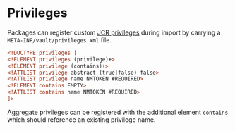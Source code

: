 <!--
   Licensed to the Apache Software Foundation (ASF) under one or more
   contributor license agreements.  See the NOTICE file distributed with
   this work for additional information regarding copyright ownership.
   The ASF licenses this file to You under the Apache License, Version 2.0
   (the "License"); you may not use this file except in compliance with
   the License.  You may obtain a copy of the License at

       http://www.apache.org/licenses/LICENSE-2.0

   Unless required by applicable law or agreed to in writing, software
   distributed under the License is distributed on an "AS IS" BASIS,
   WITHOUT WARRANTIES OR CONDITIONS OF ANY KIND, either express or implied.
   See the License for the specific language governing permissions and
   limitations under the License.
-->

Privileges
===========

Packages can register custom [JCR privileges](https://s.apache.org/jcr-2.0-spec/16_Access_Control_Management.html#16.2%20Privilege%20Discovery) during import by carrying a `META-INF/vault/privileges.xml` file. 

```xml
<!DOCTYPE privileges [
<!ELEMENT privileges (privilege)+>
<!ELEMENT privilege (contains)+>
<!ATTLIST privilege abstract (true|false) false>
<!ATTLIST privilege name NMTOKEN #REQUIRED>
<!ELEMENT contains EMPTY>
<!ATTLIST contains name NMTOKEN #REQUIRED>
]>
```

Aggregate privileges can be registered with the additional element `contains` which should reference an existing privilege name.
